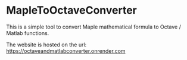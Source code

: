 # MapleToOctaveConverter
This is a simple tool to convert Maple mathematical formula to Octave / Matlab functions.

The website is hosted on the url: https://octaveandmatlabconverter.onrender.com

